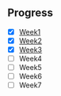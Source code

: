 ## Progress

- [x] [Week1](week1.md)
- [x] [Week2](week2.md)
- [x] [Week3](week3.md)
- [ ] Week4
- [ ] Week5
- [ ] Week6
- [ ] Week7
